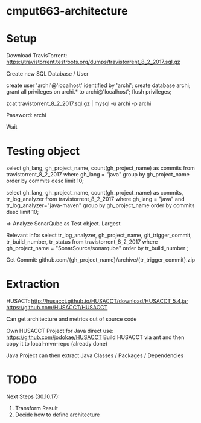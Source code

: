 # cmput663-architecture

# Setup

Download TravisTorrent: https://travistorrent.testroots.org/dumps/travistorrent_8_2_2017.sql.gz

Create new SQL Database / User

create user 'archi'@'localhost' identified by 'archi';
create database archi;
grant all privileges on archi.* to archi@'localhost';
flush privileges;

zcat travistorrent_8_2_2017.sql.gz | mysql -u archi -p archi

Password: archi

Wait


# Testing object

select gh_lang, gh_project_name, count(gh_project_name) as commits from travistorrent_8_2_2017 where gh_lang = "java" group by gh_project_name order by commits desc limit 10;

select gh_lang, gh_project_name, count(gh_project_name) as commits, tr_log_analyzer from travistorrent_8_2_2017 where gh_lang = "java" and tr_log_analyzer="java-maven" group by gh_project_name order by commits desc limit 10;

=> Analyze SonarQube as Test object. Largest

Relevant info:
select tr_log_analyzer, gh_project_name, git_trigger_commit, tr_build_number, tr_status from travistorrent_8_2_2017 where gh_project_name = "SonarSource/sonarqube" order by tr_build_number ;

Get Commit: github.com/{gh_project_name}/archive/{tr_trigger_commit}.zip


# Extraction 

HUSACT: http://husacct.github.io/HUSACCT/download/HUSACCT_5.4.jar
https://github.com/HUSACCT/HUSACCT

Can get architecture and metrics out of source code


Own HUSACCT Project for Java direct use: https://github.com/jodokae/HUSACCT
Build HUSACCT via ant and then copy it to local-mvn-repo (already done)

Java Project can then extract Java Classes / Packages / Dependencies


# TODO

Next Steps (30.10.17):

1. Transform Result
2. Decide how to define architecture
